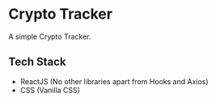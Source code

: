 # Crypto Tracker

A simple Crypto Tracker.

## Tech Stack

- ReactJS (No other libraries apart from Hooks and Axios) 
- CSS (Vanilla CSS)

